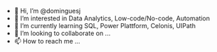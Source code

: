 - 👋 Hi, I’m @dominguesj
- 👀 I’m interested in Data Analytics, Low-code/No-code, Automation
- 🌱 I’m currently learning SQL, Power Plattform, Celonis, UIPath
- 💞️ I’m looking to collaborate on ...
- 📫 How to reach me ...

<!---
dominguesj/dominguesj is a ✨ special ✨ repository because its `README.md` (this file) appears on your GitHub profile.
You can click the Preview link to take a look at your changes.
--->
